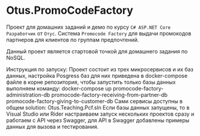 # Otus.PromoCodeFactory

Проект для домашних заданий и демо по курсу `C# ASP.NET Core Разработчик` от `Отус`.
Cистема `Promocode Factory` для выдачи промокодов партнеров для клиентов по группам предпочтений.


Данный проект является стартовой точкой для домашнего задания по NoSQL.

Инструкция по запуску:
Проект состоит из трех микросервисов и их баз данных, настройка Posgress баз для них приведена в docker-compose файле в корне репозитория, чтобы запустить только базы данных выполняем команду:
docker-compose up promocode-factory-administration-db promocode-factory-receiving-from-partner-db promocode-factory-giving-to-customer-db
Сами сервисы доступны в общем solution: Otus.Teaching.Pcf.sln
Если базы данных запущены, то в Visual Studio или Rider настраиваем запуск нескольких проектов сразу и работаем с API через Swagger, для API в Swagger добавлены примеры данных для вызова и тестирования.